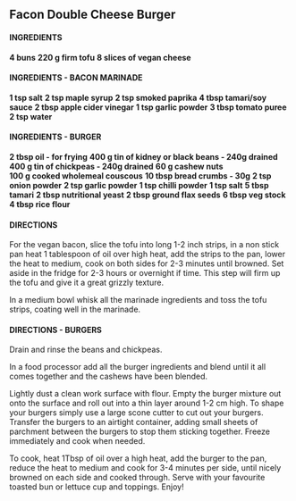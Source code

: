 ## Facon Double Cheese Burger
#### INGREDIENTS
 **4 buns**
 **220 g firm tofu**
 **8 slices of vegan cheese**
#### INGREDIENTS - BACON MARINADE
 **1 tsp salt**
 **2 tsp maple syrup**
 **2 tsp smoked paprika**
 **4 tbsp tamari/soy sauce**
 **2 tbsp apple cider vinegar**
 **1 tsp garlic powder**
 **3 tbsp tomato puree**
 **2 tsp water**
#### INGREDIENTS - BURGER
 **2 tbsp oil - for frying**
 **400 g tin of kidney or black beans - 240g drained**
 **400 g tin of chickpeas - 240g drained**
 **60 g cashew nuts**  
 **100 g cooked wholemeal couscous**
 **10 tbsp bread crumbs - 30g** 
 **2 tsp onion powder**
 **2 tsp garlic powder**
 **1 tsp chilli powder**
 **1 tsp salt**
 **5 tbsp tamari**
 **2 tbsp nutritional yeast**
 **2 tbsp ground flax seeds**
 **6 tbsp veg stock**
 **4 tbsp rice flour**
#### DIRECTIONS
For the vegan bacon, slice the tofu into long 1-2 inch strips, in a non stick pan heat 1 tablespoon of oil over high heat, add the strips to the pan, lower the heat to medium, cook on both sides for 2-3 minutes until browned. Set aside in the fridge for 2-3 hours or overnight if time. This step will firm up the tofu and give it a great grizzly texture.

In a medium bowl whisk all the marinade ingredients and toss the tofu strips, coating well in the marinade. 

#### DIRECTIONS - BURGERS
Drain and rinse the beans and chickpeas. 

In a food processor add all the burger ingredients and blend until it all comes together and the cashews have been blended.

Lightly dust a clean work surface with flour. Empty the burger mixture out onto the surface and roll out into a thin layer around 1-2 cm high. To shape your burgers simply use a large scone cutter to cut out your burgers. Transfer the burgers to an airtight container, adding small sheets of parchment between the burgers to stop them sticking together. Freeze immediately and cook when needed.

To cook, heat 1Tbsp of oil over a high heat, add the burger to the pan, reduce the heat to medium and cook for 3-4  minutes per side, until nicely browned on each side and cooked through. Serve with your favourite toasted bun or lettuce cup and toppings. Enjoy!
